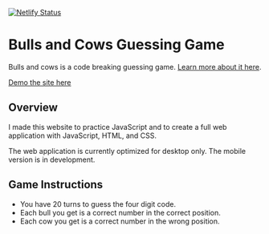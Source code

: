 [![Netlify Status](https://api.netlify.com/api/v1/badges/dd2740e2-56d6-461b-9584-4f33b195b67e/deploy-status)](https://app.netlify.com/sites/js-bulls-and-cows/deploys) 

# Bulls and Cows Guessing Game
Bulls and cows is a code breaking guessing game. [Learn more about it here](https://en.wikipedia.org/wiki/Bulls_and_Cows).

[Demo the site here](https://js-bulls-and-cows.netlify.app/)



## Overview
I made this website to practice JavaScript and to create a full web application with JavaScript, HTML, and CSS.  

The web application is currently optimized for desktop only. The mobile version is in development.

## Game Instructions
- You have 20 turns to guess the four digit code.
- Each bull you get is a correct number in the correct position.
- Each cow you get is a correct number in the wrong position.
